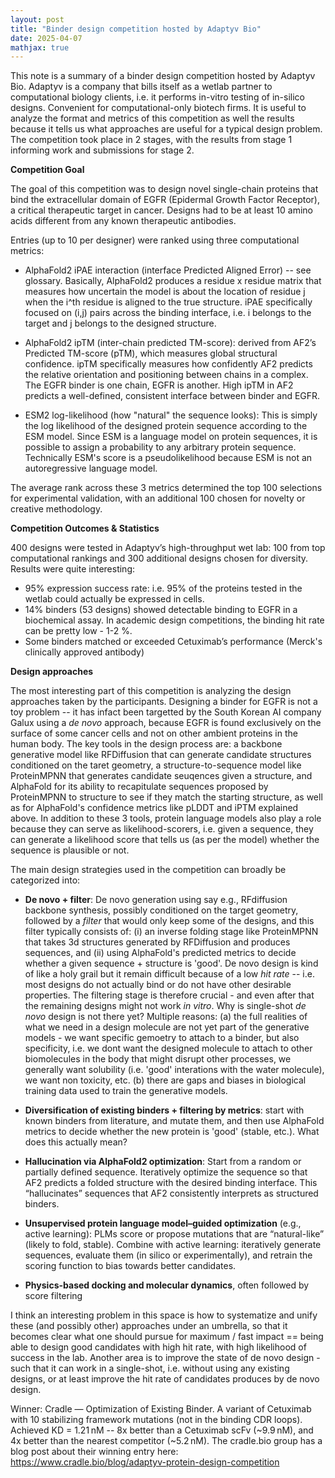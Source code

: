 ```yaml
---
layout: post
title: "Binder design competition hosted by Adaptyv Bio"
date: 2025-04-07
mathjax: true
---
```


This note is a summary of a binder design competition hosted by Adaptyv Bio. Adaptyv is a company that bills itself as a wetlab partner to computational biology clients, i.e. it performs in-vitro testing of in-silico designs. Convenient for computational-only biotech firms. It is useful to analyze the format and metrics of this competition as well the results because it tells us what approaches are useful for a typical design problem. The competition took place in 2 stages, with the results from stage 1 informing work and submissions for stage 2. 

**Competition Goal**

The goal of this competition was to design novel single-chain proteins that bind the extracellular domain of EGFR (Epidermal Growth Factor Receptor), a critical therapeutic target in cancer. Designs had to be at least 10 amino acids different from any known therapeutic antibodies.

Entries (up to 10 per designer) were ranked using three computational metrics:

- AlphaFold2 iPAE interaction (interface Predicted Aligned Error) -- see glossary. Basically, AlphaFold2 produces a residue x residue matrix that measures how uncertain the model is about the location of residue j when the i^th residue is aligned to the true structure. iPAE specifically focused on (i,j) pairs across the binding interface, i.e. i belongs to the target and j belongs to the designed structure. 

- AlphaFold2 ipTM (inter-chain predicted TM-score): derived from AF2’s Predicted TM-score (pTM), which measures global structural confidence. ipTM specifically measures how confidently AF2 predicts the relative orientation and positioning between chains in a complex. The EGFR binder is one chain, EGFR is another. High ipTM in AF2 predicts a well-defined, consistent interface between binder and EGFR.

- ESM2 log-likelihood (how "natural" the sequence looks): This is simply the log likelihood of the designed protein sequence according to the ESM model. Since ESM is a language model on protein sequences, it is possible to assign a probability to any arbitrary protein sequence. Technically ESM's score is a pseudolikelihood because ESM is not an autoregressive language model.

The average rank across these 3 metrics determined the top 100 selections for experimental validation, with an additional 100 chosen for novelty or creative methodology.

**Competition Outcomes & Statistics**

400 designs were tested in Adaptyv’s high-throughput wet lab: 100 from top computational rankings and 300 additional designs chosen for diversity. Results were quite interesting:

- 95% expression success rate: i.e. 95% of the proteins tested in the wetlab could actually be expressed in cells. 
- 14% binders (53 designs) showed detectable binding to EGFR in a biochemical assay. In academic design competitions, the binding hit rate can be pretty low - 1-2 %. 
- Some binders matched or exceeded Cetuximab’s performance (Merck's clinically approved antibody)


**Design approaches**

The most interesting part of this competition is analyzing the design approaches taken by the participants. Designing a binder for EGFR is not a toy problem -- it has infact been targetted by the South Korean AI company Galux using a _de novo_ approach, because EGFR is found exclusively on the surface of some cancer cells and not on other ambient proteins in the human body. The key tools in the design process are: a backbone generative model like RFDiffusion that can generate candidate structures conditioned on the taret geometry, a structure-to-sequence model like ProteinMPNN that generates candidate seuqences given a structure, and AlphaFold for its ability to recapitulate sequences proposed by ProteinMPNN to structure to see if they match the starting structure, as well as for AlphaFold's confidence metrics like pLDDT and iPTM explained above. In addition to these 3 tools, protein language models also play a role because they can serve as likelihood-scorers, i.e. given a sequence, they can generate a likelihood score that tells us (as per the model) whether the sequence is plausible or not. 

The main design strategies used in the competition can broadly be categorized into:

- **De novo + filter**: De novo generation using say e.g., RFdiffusion backbone synthesis, possibly conditioned on the target geometry, followed by a _filter_ that would only keep some of the designs, and this filter typically consists of: (i) an inverse folding stage like ProteinMPNN that takes 3d structures generated by RFDiffusion and produces sequences, and (ii) using AlphaFold's predicted metrics to decide whether a given sequence + structure is 'good'. De novo design is kind of like a holy grail but it remain difficult because of a low _hit rate_ -- i.e. most designs do not actually bind or do not have other desirable properties. The filtering stage is therefore crucial - and even after that the remaining designs might not work _in vitro_. Why is single-shot _de novo_ design is not there yet? Multiple reasons: (a) the full realities of what we need in a design molecule are not yet part of the generative models - we want specific gemoetry to attach to a binder, but also specificity, i.e. we dont want the designed molecule to attach to other biomolecules in the body that might disrupt other processes, we generally want solubility (i.e. 'good' interations with the water molecule), we want non toxicity, etc. (b) there are gaps and biases in biological training data used to train the generative models.

- **Diversification of existing binders + filtering by metrics**: start with known binders from literature, and mutate them, and then use AlphaFold metrics to decide whether the new protein is 'good' (stable, etc.). What does this actually mean? 

- **Hallucination via AlphaFold2 optimization**: Start from a random or partially defined sequence. Iteratively optimize the sequence so that AF2 predicts a folded structure with the desired binding interface. This “hallucinates” sequences that AF2 consistently interprets as structured binders.

- **Unsupervised protein language model–guided optimization** (e.g., active learning): PLMs score or propose mutations that are “natural-like” (likely to fold, stable). Combine with active learning: iteratively generate sequences, evaluate them (in silico or experimentally), and retrain the scoring function to bias towards better candidates.

- **Physics-based docking and molecular dynamics**, often followed by score filtering

I think an interesting problem in this space is how to systematize and unify these (and possibly other) approaches under an umbrella, so that it becomes clear what one should pursue for maximum / fast impact == being able to design good candidates with high hit rate, with high likelihood of success in the lab. Another area is to improve the state of de novo design - such that it can work in a single-shot, i.e. without using any existing designs, or at least improve the hit rate of candidates produces by de novo design. 


Winner: Cradle — Optimization of Existing Binder. A variant of Cetuximab with 10 stabilizing framework mutations (not in the binding CDR loops). Achieved KD = 1.21 nM -- 8x better than a Cetuximab scFv (~9.9 nM), and 4x better than the nearest competitor (~5.2 nM). The cradle.bio group has a blog post about their winning entry here: https://www.cradle.bio/blog/adaptyv-protein-design-competition




